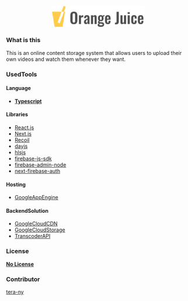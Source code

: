 <div align=center>
<a href="https://orange-juice.app">
<img
  className="logo"
  src="https://raw.githubusercontent.com/tera-ny/OrangeJuiceWeb/main/public/img/logo_full_light.svg"
  width=50%
/>
</a>
</div>

### What is this

This is an online content storage system that allows users to upload their own videos and watch them whenever they want.

### UsedTools

#### Language

- [**Typescript**](https://github.com/microsoft/TypeScript)

#### Libraries

- [React.js](reactjs.org)
- [Next.js](https://nextjs.org/)
- [Recoil](https://recoiljs.org/)
- [dayjs](https://github.com/iamkun/dayjs)
- [hlsjs](https://github.com/video-dev/hls.js/)
- [firebase-js-sdk](https://github.com/firebase/firebase-js-sdk)
- [firebase-admin-node](https://github.com/firebase/firebase-admin-node)
- [next-firebase-auth](https://github.com/gladly-team/next-firebase-auth)

#### Hosting

- [GoogleAppEngine](https://cloud.google.com/appengine)

#### BackendSolution

- [GoogleCloudCDN](https://cloud.google.com/cdn)
- [GoogleCloudStorage](https://cloud.google.com/storage)
- [TranscoderAPI](https://cloud.google.com/transcoder/docs)

### License

[**No License**](https://choosealicense.com/no-permission/)

### Contributor

<a href="https://github.com/tera-ny">
tera-ny
</a>
